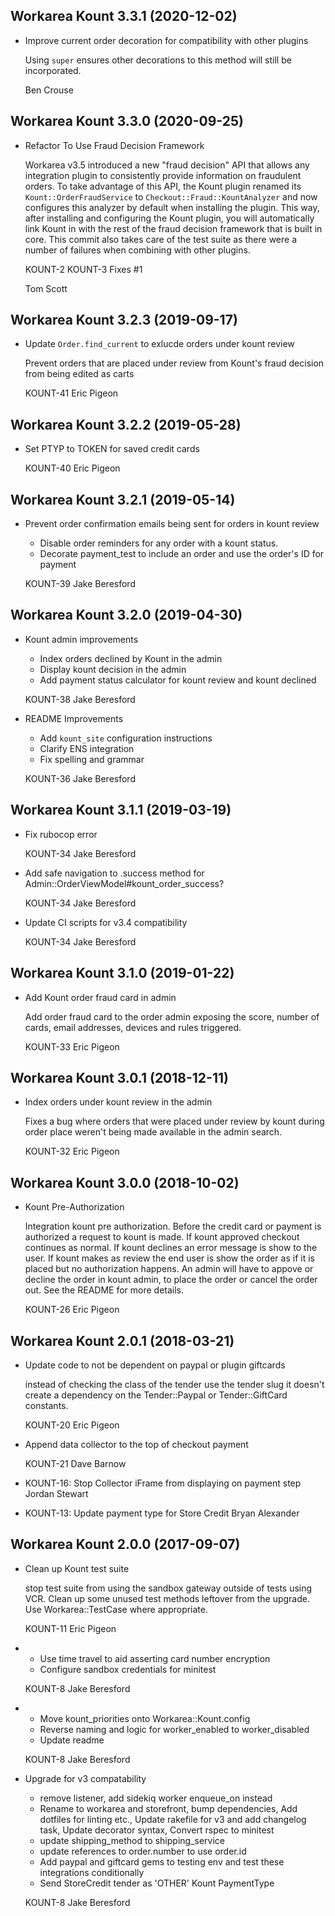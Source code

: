 Workarea Kount 3.3.1 (2020-12-02)
--------------------------------------------------------------------------------

*   Improve current order decoration for compatibility with other plugins

    Using `super` ensures other decorations to this method will still
    be incorporated.

    Ben Crouse



Workarea Kount 3.3.0 (2020-09-25)
--------------------------------------------------------------------------------

*   Refactor To Use Fraud Decision Framework

    Workarea v3.5 introduced a new "fraud decision" API that allows any
    integration plugin to consistently provide information on fraudulent
    orders. To take advantage of this API, the Kount plugin renamed its
    `Kount::OrderFraudService` to `Checkout::Fraud::KountAnalyzer` and now
    configures this analyzer by default when installing the plugin. This
    way, after installing and configuring the Kount plugin, you will
    automatically link Kount in with the rest of the fraud decision
    framework that is built in core. This commit also takes care of the test
    suite as there were a number of failures when combining with other
    plugins.

    KOUNT-2
    KOUNT-3
    Fixes #1

    Tom Scott



Workarea Kount 3.2.3 (2019-09-17)
--------------------------------------------------------------------------------

*   Update `Order.find_current` to exlucde orders under kount review

    Prevent orders that are placed under review from Kount's fraud decision
    from being edited as carts

    KOUNT-41
    Eric Pigeon



Workarea Kount 3.2.2 (2019-05-28)
--------------------------------------------------------------------------------

*   Set PTYP to TOKEN for saved credit cards

    KOUNT-40
    Eric Pigeon



Workarea Kount 3.2.1 (2019-05-14)
--------------------------------------------------------------------------------

*   Prevent order confirmation emails being sent for orders in kount review

    * Disable order reminders for any order with a kount status.
    * Decorate payment_test to include an order and use the order's ID for payment

    KOUNT-39
    Jake Beresford



Workarea Kount 3.2.0 (2019-04-30)
--------------------------------------------------------------------------------

*   Kount admin improvements

    * Index orders declined by Kount in the admin
    * Display kount decision in the admin
    * Add payment status calculator for kount review and kount declined

    KOUNT-38
    Jake Beresford

*   README Improvements

    * Add `kount_site` configuration instructions
    * Clarify ENS integration
    * Fix spelling and grammar

    KOUNT-36
    Jake Beresford



Workarea Kount 3.1.1 (2019-03-19)
--------------------------------------------------------------------------------

*   Fix rubocop error

    KOUNT-34
    Jake Beresford

*   Add safe navigation to .success method for Admin::OrderViewModel#kount_order_success?

    KOUNT-34
    Jake Beresford

*   Update CI scripts for v3.4 compatibility

    KOUNT-34
    Jake Beresford



Workarea Kount 3.1.0 (2019-01-22)
--------------------------------------------------------------------------------

*   Add Kount order fraud card in admin

    Add order fraud card to the order admin exposing the score, number of
    cards, email addresses, devices and rules triggered.

    KOUNT-33
    Eric Pigeon



Workarea Kount 3.0.1 (2018-12-11)
--------------------------------------------------------------------------------

*   Index orders under kount review in the admin

    Fixes a bug where orders that were placed under review by kount during
    order place weren't being made available in the admin search.

    KOUNT-32
    Eric Pigeon



Workarea Kount 3.0.0 (2018-10-02)
--------------------------------------------------------------------------------

*   Kount Pre-Authorization

    Integration kount pre authorization.  Before the credit card or payment
    is authorized a request to kount is made.  If kount approved checkout
    continues as normal.  If kount declines an error message is show to the
    user.  If kount makes as review the end user is show the order as if it
    is placed but no authorization happens.  An admin will have to appove or
    decline the order in kount admin, to place the order or cancel the order
    out.  See the README for more details.

    KOUNT-26
    Eric Pigeon



Workarea Kount 2.0.1 (2018-03-21)
--------------------------------------------------------------------------------

*   Update code to not be dependent on paypal or plugin giftcards

    instead of checking the class of the tender use the tender slug it
    doesn't create a dependency on the Tender::Paypal or Tender::GiftCard
    constants.

    KOUNT-20
    Eric Pigeon

*   Append data collector to the top of checkout payment

    KOUNT-21
    Dave Barnow

*   KOUNT-16: Stop Collector iFrame from displaying on payment step
    Jordan Stewart

*   KOUNT-13: Update payment type for Store Credit
    Bryan Alexander


Workarea Kount 2.0.0 (2017-09-07)
--------------------------------------------------------------------------------

*   Clean up Kount test suite

    stop test suite from using the sandbox gateway outside of tests using
    VCR.  Clean up some unused test methods leftover from the upgrade.  Use
    Workarea::TestCase where appropriate.

    KOUNT-11
    Eric Pigeon

*   * Use time travel to aid asserting card number encryption
    * Configure sandbox credentials for minitest

    KOUNT-8
    Jake Beresford

*   * Move kount_priorities onto Workarea::Kount.config
    * Reverse naming and logic for worker_enabled to worker_disabled
    * Update readme

    KOUNT-8
    Jake Beresford

*   Upgrade for v3 compatability

    * remove listener, add sidekiq worker enqueue_on instead
    * Rename to workarea and storefront, bump dependencies, Add dotfiles for linting etc., Update rakefile for v3 and add changelog task, Update decorator syntax, Convert rspec to minitest
    * update shipping_method to shipping_service
    * update references to order.number to use order.id
    * Add paypal and giftcard gems to testing env and test these integrations conditionally
    * Send StoreCredit tender as 'OTHER' Kount PaymentType

    KOUNT-8
    Jake Beresford

